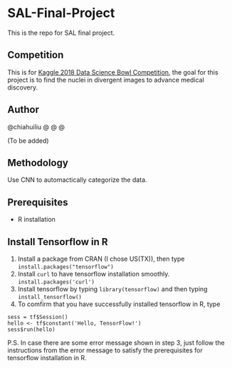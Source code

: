 # SAL-Final-Project
This is the repo for SAL final project.

## Competition
This is for [Kaggle 2018 Data Science Bowl Competition](https://www.kaggle.com/c/data-science-bowl-2018), the goal for this project is to find the nuclei in divergent images to advance medical discovery.

## Author
@chiahuiliu
@
@
@

(To be added)

## Methodology
Use CNN to automactically categorize the data.

## Prerequisites
- R installation


## Install Tensorflow in R
1. Install a package from CRAN (I chose US(TX)), then type `install.packages("tensorflow")`
2. Install `curl` to have tensorflow installation smoothly. `install.packages('curl')`
3. Install tensorflow by typing  `library(tensorflow)` and then typing `install_tensorflow()`
4. To comfirm that you have successfully installed tensorflow in R, type 
```
sess = tf$Session()
hello <- tf$constant('Hello, TensorFlow!')
sess$run(hello)
```
P.S. In case there are some error message shown in step 3, just follow the instructions from the error message to satisfy the prerequisites for tensorflow installation in R.

